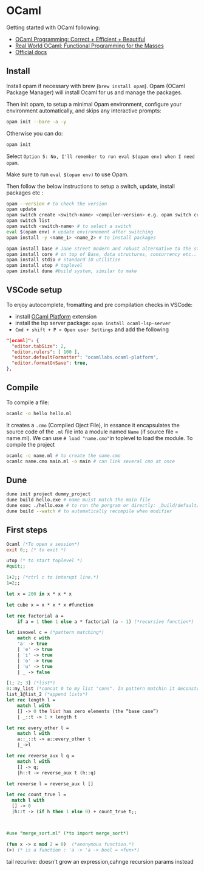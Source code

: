 # OCaml

Getting started with OCaml following:
- [OCaml Programming: Correct + Efficient + Beautiful](https://cs3110.github.io/textbook/cover.html)
- [Real World OCaml: Functional Programming for the Masses](https://www.cambridge.org/core/books/real-world-ocaml-functional-programming-for-the-masses/052E4BCCB09D56A0FE875DD81B1ED571)
- [Official docs](https://ocaml.org/docs)

## Install

Install opam if necessary with brew (`brew install opam`). Opam (OCaml Package Manager) will install Ocaml for us and manage the packages.

Then init opam, to setup a minimal Opam environment, configure your environment automatically, and skips any interactive prompts:
```bash
opam init --bare -a -y
```

Otherwise you can do:
```bash
opam init
```
<!-- eval $(opam env) -->
Select `Option 5: No, I'll remember to run eval $(opam env) when I need opam`.


Make sure to run `eval $(opam env)` to use Opam.

Then follow the below instructions to setup a switch, update, install packages etc :

```bash
opam --version # to check the version
opam update
opam switch create <switch-name> <compiler-version> e.g. opam switch create main ocaml-base-compiler.5.2.1 # to creat a switch
opam switch list
opam switch <switch-name> # to select a switch 
eval $(opam env) # update environement after switching 
opam install -y <name_1> <name_2> # to install packages 

opam install base # Jane street modern and robust alternative to the standard OCaml
opam install core # on top of Base, data structures, concurrency etc..
opam install stdio # standard IO utilitise
opam install utop # toplevel
opam install dune #build system, similar to make
```

## VSCode setup

To enjoy autocomplete, fromatting and pre compilation checks in VSCode:
- install [OCaml Platform](https://marketplace.visualstudio.com/items?itemName=ocamllabs.ocaml-platform) extension
- install the lsp server package: `opan install ocaml-lsp-server `
- `Cmd + shift + P > Open user Settings` and add the following 
```json
"[ocaml]": {
  "editor.tabSize": 2,
  "editor.rulers": [ 100 ],
  "editor.defaultFormatter": "ocamllabs.ocaml-platform",
  "editor.formatOnSave": true,
},
```
## Compile

To compile a file: 
```bash 
ocamlc -o hello hello.ml 
```
It creates a `.cmo` (Compiled Oject File), in essance it encapsulates the source code of the `.ml` file into a module named `Name` (if source file = name.ml). We can use `# load "name.cmo"`in toplevel to load the module.
To compile the project 
```bash
ocamlc -c name.ml # to create the name.cmo
ocamlc name.cmo main.ml -o main # can link several cmo at once

```
## Dune

```bash
dune init project dummy_project
dune build hello.exe # name muist match the main file 
dune exec ./hello.exe # to run the porgram or directly: _build/default/hello.exe
dune build --watch # to automatically recompile when modifier
```

## First steps 

```Ocaml
Ocaml (*To open a session*)
exit 0;; (* to exit *)

utop (* to start toplevel *)
#quit;; 

1+2;; (*ctrl c to interupt line.*)
1=2;;

let x = 200 in x * x * x

let cube x = x * x * x #function

let rec factorial a =
    if a = 1 then 1 else a * factorial (a - 1) (*recursive function*)

let isvowel c = (*pattern matching*)
    match c with
    'a' -> true
    | 'e' -> true
    | 'i' -> true
    | 'o' -> true
    | 'u' -> true
    | _ -> false

[1; 2; 3] (*list*)
0::my_list (*concat 0 to my list "cons". In pattern matchin it deconstruct the list.*)
list_1@list_2 (*append lists*)
let rec length l =
    match l with
    [] -> 0 the list has zero elements (the “base case”)
    | _::t -> 1 + length t

let rec every_other l =
    match l with 
    a::_::t -> a::every_other t
    |_->l

let rec reverse_aux l q = 
    match l with 
    [] -> q;
    |h::t -> reverse_aux t (h::q)

let reverse l = reverse_aux l []

let rec count_true l =
  match l with 
  [] -> 0  
  |h::t -> (if h then 1 else 0) + count_true t;;



#use "merge_sort.ml" (*to import merge_sort*)

(fun x -> x mod 2 = 0)  (*anonymous function.*)
(>) (* is a function : 'a -> 'a -> bool = <fun>*)
```

tail recurive: doesn't grow an expression,cahnge recursion params instead